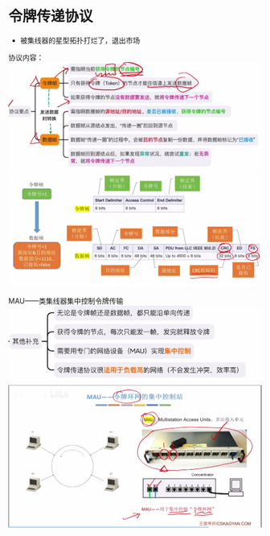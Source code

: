 


# 令牌传递协议
- 被集线器的星型拓扑打烂了，退出市场
 
 协议内容：
![输入图片说明](/imgs/2025-07-31/Vz2n8xZNwzedwYd0.png)
![输入图片说明](/imgs/2025-07-31/l2OswMlzdARYYmbK.png)

MAU——类集线器集中控制令牌传输
![输入图片说明](/imgs/2025-07-31/HT5HYNkmJcfmcN4v.png)
![输入图片说明](/imgs/2025-07-31/77kndtJJyHlMP6xD.png)
<!--stackedit_data:
eyJoaXN0b3J5IjpbLTEyOTc3MTc3NDJdfQ==
-->